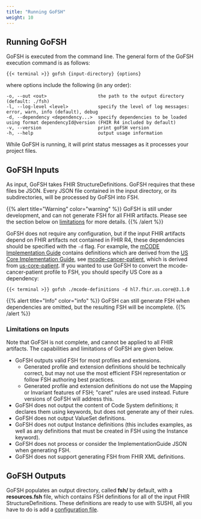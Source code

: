 ```yaml
---
title: "Running GoFSH"
weight: 10
---
```


## Running GoFSH

GoFSH is executed from the command line. The general form of the GoFSH execution command is as follows:

```shell
{{< terminal >}} gofsh {input-directory} {options}
```

where options include the following (in any order):

```text
-o, --out <out>                   the path to the output directory (default: ./fsh)
-l, --log-level <level>           specify the level of log messages: error, warn, info (default), debug
-d, --dependency <dependency...>  specify dependencies to be loaded using format dependencyId@version (FHIR R4 included by default)
-v, --version                     print goFSH version
-h, --help                        output usage information
```

While GoFSH is running, it will print status messages as it processes your project files.

## GoFSH Inputs

As input, GoFSH takes FHIR StructureDefinitions. GoFSH requires that these files be JSON. Every JSON file contained in the input directory, or its subdirectories, will be processed by GoFSH into FSH.

{{% alert title="Warning" color="warning" %}}
GoFSH is still under development, and can not generate FSH for all FHIR artifacts. Please see the section below on [limitations](#limitations-on-inputs) for more details.
{{% /alert %}}

GoFSH does not require any configuration, but if the input FHIR artifacts depend on FHIR artifacts not contained in FHIR R4, these dependencies should be specified with the `-d` flag. For example, the [mCODE Implementation Guide](http://hl7.org/fhir/us/mcode/) contains definitions which are derived from the [US Core Implementation Guide](http://hl7.org/fhir/us/core/), see [mcode-cancer-patient](http://hl7.org/fhir/us/mcode/StructureDefinition-mcode-cancer-patient.html), which is derived from [us-core-patient](http://hl7.org/fhir/us/core/STU3.1/StructureDefinition-us-core-patient.html). If you wanted to use GoFSH to convert the mcode-cancer-patient profile to FSH, you should specify US Core as a dependency:
```shell
{{< terminal >}} gofsh ./mcode-definitions -d hl7.fhir.us.core@3.1.0
```

{{% alert title="Info" color="info" %}}
GoFSH can still generate FSH when dependencies are omitted, but the resulting FSH will be incomplete.
{{% /alert %}}

### Limitations on Inputs

Note that GoFSH is not complete, and cannot be applied to all FHIR artifacts. The capabilities and limitations of GoFSH are given below.

* GoFSH outputs valid FSH for most profiles and extensions.
  * Generated profile and extension definitions should be technically correct, but may not use the most efficient FSH representation or follow FSH authoring best practices.
  * Generated profile and extension definitions do not use the Mapping or Invariant features of FSH; "caret" rules are used instead. Future versions of GoFSH will address this.
* GoFSH does not output the content of Code System definitions; it declares them using keywords, but does not generate any of their rules.
* GoFSH does not output ValueSet definitions.
* GoFSH does not output Instance definitions (this includes examples, as well as any definitions that must be created in FSH using the Instance keyword).
* GoFSH does not process or consider the ImplementationGuide JSON when generating FSH.
* GoFSH does not support generating FSH from FHIR XML definitions.

## GoFSH Outputs

GoFSH populates an output directory, called **fsh/** by default, with a **resources.fsh** file, which contains FSH definitions for all of the input FHIR StructureDefinitions. These definitions are ready to use with SUSHI, all you have to do is add a [configuration file](/docs/sushi/configuration).